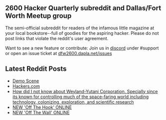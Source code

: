## 2600 Hacker Quarterly subreddit and Dallas/Fort Worth Meetup group
The semi-official subreddit for readers of the infamous little magazine at your local bookstore--full of goodies for the aspiring hacker. Please do not post links that violate the reddit's user agreement.

Want to see a new feature or contribute: 
Join us in [discord](https://dfw2600.dapla.net/chat) under #support or open an issue ticket at [dfw2600.dapla.net/issues](https://dfw2600.dapla.net/issues)

## Latest Reddit Posts
<!-- BLOG-POST-LIST:START -->
- [Demo Scene](https://www.reddit.com/r/2600/comments/sb8lvi/demo_scene/)
- [Hackers.com](https://www.reddit.com/r/2600/comments/safhji/hackerscom/)
- [How did I not know about Weyland-Yutani Corporation. Specially since its known for controlling much of the space-faring world including technology, colonizing, exploration, and scientific research](https://www.reddit.com/r/2600/comments/s9twn7/how_did_i_not_know_about_weylandyutani/)
- [NEW 'Off The Hook' ONLINE](https://2600.com/hook/19-01-2022)
- [NEW 'Off The Wall' ONLINE](https://2600.com/wall/18-01-2022)
<!-- BLOG-POST-LIST:END -->
